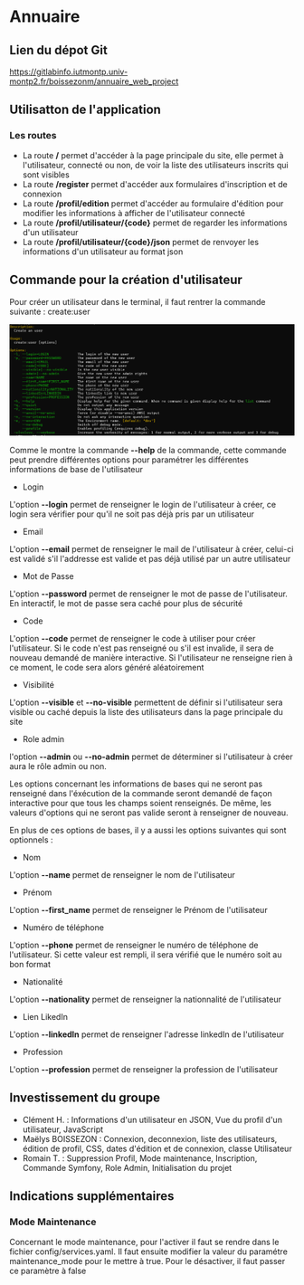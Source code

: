 # Annuaire

## Lien du dépot Git

https://gitlabinfo.iutmontp.univ-montp2.fr/boissezonm/annuaire_web_project

## Utilisatton de l'application

### Les routes

- La route **/** permet d'accéder à la page principale du site, elle permet à l'utilisateur, connecté ou non, de voir la liste des utilisateurs inscrits qui sont visibles
- La route **/register** permet d'accéder aux formulaires d'inscription et de connexion
- La route **/profil/edition** permet d'accéder au formulaire d'édition pour modifier les informations à afficher de l'utilisateur connecté
- La route **/profil/utilisateur/{code}** permet de regarder les informations d'un utilisateur
- La route **/profil/utilisateur/{code}/json** permet de renvoyer les informations d'un utilisateur au format json

## Commande pour la création d'utilisateur

Pour créer un utilisateur dans le terminal, il faut rentrer la commande suivante : create:user

![Alt text](image.png)

Comme le montre la commande **--help** de la commande, cette commande peut prendre différentes options pour paramétrer les différentes informations de base de l'utilisateur

- Login

L'option **--login** permet de renseigner le login de l'utilisateur à créer, ce login sera vérifier pour qu'il ne soit pas déjà pris par un utilisateur

- Email

L'option **--email** permet de renseigner le mail de l'utilisateur à créer, celui-ci est validé s'il l'addresse est valide et pas déjà utilisé par un autre utilisateur

- Mot de Passe

L'option **--password** permet de renseigner le mot de passe de l'utilisateur. En interactif, le mot de passe sera caché pour plus de sécurité

- Code

L'option **--code** permet de renseigner le code à utiliser pour créer l'utilisateur. Si le code n'est pas renseigné ou s'il est invalide, il sera de nouveau demandé de manière interactive. Si l'utilisateur ne renseigne rien à ce moment, le code sera alors généré aléatoirement

- Visibilité

L'option **--visible** et **--no-visible** permettent de définir si l'utilisateur sera visible ou caché depuis la liste des utilisateurs dans la page principale du site

- Role admin

l'option **--admin** ou **--no-admin** permet de déterminer si l'utilisateur à créer aura le rôle admin ou non. 

Les options concernant les informations de bases qui ne seront pas renseigné dans l'éxécution de la commande seront demandé de façon interactive pour que tous les champs soient renseignés. De même, les valeurs d'options qui ne seront pas valide seront à renseigner de nouveau.

En plus de ces options de bases, il y a aussi les options suivantes qui sont optionnels :
 
- Nom

L'option **--name** permet de renseigner le nom de l'utilisateur

- Prénom

L'option **--first_name** permet de renseigner le Prénom de l'utilisateur

- Numéro de téléphone

L'option **--phone** permet de renseigner le numéro de téléphone de l'utilisateur. Si cette valeur est rempli, il sera vérifié que le numéro soit au bon format

- Nationalité

L'option **--nationality** permet de renseigner la nationnalité de l'utilisateur

- Lien LikedIn

L'option **--linkedIn** permet de renseigner l'adresse linkedIn de l'utilisateur

- Profession

L'option **--profession** permet de renseigner la profession de l'utilisateur

## Investissement du groupe

- Clément H. : Informations d'un utilisateur en JSON, Vue du profil d'un utilisateur, JavaScript
- Maëlys BOISSEZON : Connexion, deconnexion, liste des utilisateurs, édition de profil, CSS, dates d'édition et de connexion, classe Utilisateur 
- Romain T. : Suppression Profil, Mode maintenance, Inscription, Commande Symfony, Role Admin, Initialisation du projet

## Indications supplémentaires

### Mode Maintenance

Concernant le mode maintenance, pour l'activer il faut se rendre dans le fichier config/services.yaml. Il faut ensuite modifier la valeur du paramétre maintenance_mode pour le mettre à true. Pour le désactiver, il faut passer ce paramètre à false
